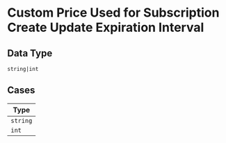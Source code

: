 
# Custom Price Used for Subscription Create Update Expiration Interval

## Data Type

`string|int`

## Cases

| Type |
|  --- |
| `string` |
| `int` |

